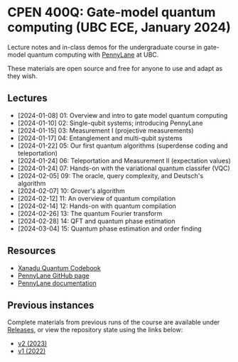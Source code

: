 # CPEN 400Q: Gate-model quantum computing (UBC ECE, January 2024)

Lecture notes and in-class demos for the undergraduate course in gate-model quantum computing with [PennyLane](https://github.com/PennyLaneAI/pennylane/) at UBC. 

These materials are open source and free for anyone to use and adapt as they
wish.

## Lectures

 - [2024-01-08] 01: Overview and intro to gate model quantum computing
 - [2024-01-10] 02: Single-qubit systems; introducing PennyLane
 - [2024-01-15] 03: Measurement I (projective measurements)
 - [2024-01-17] 04: Entanglement and multi-qubit systems 
 - [2024-01-22] 05: Our first quantum algorithms (superdense coding and teleportation)
 - [2024-01-24] 06: Teleportation and Measurement II (expectation values)
 - [2024-01-24] 07: Hands-on with the variational quantum classifer (VQC)
 - [2024-02-05] 09: The oracle, query complexity, and Deutsch's algorithm
 - [2024-02-07] 10: Grover's algorithm
 - [2024-02-12] 11: An overview of quantum compilation 
 - [2024-02-14] 12: Hands-on with quantum compilation
 - [2024-02-26] 13: The quantum Fourier transform
 - [2024-02-28] 14: QFT and quantum phase estimation
 - [2024-03-04] 15: Quantum phase estimation and order finding
 
## Resources

 - [Xanadu Quantum Codebook](https://codebook.xanadu.ai/)
 - [PennyLane GitHub page](https://github.com/PennyLaneAI/pennylane/) 
 - [PennyLane documentation](https://pennylane.readthedocs.io/en/stable/)

## Previous instances

Complete materials from previous runs of the course are available under
[Releases](https://github.com/glassnotes/CPEN-400Q/releases), or view the
repository state using the links below:
 
 * [v2 (2023)](https://github.com/glassnotes/CPEN-400Q/tree/19060632843f782f1e9c510694d2fb2140ffe61a)
 * [v1 (2022)](https://github.com/glassnotes/CPEN-400Q/tree/e3a116153d07c8fa644d6ba88c3fe60259b9731f)
